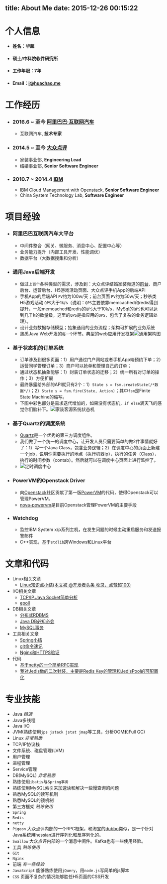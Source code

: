 title: About Me
date: 2015-12-26 00:15:22
---
# 个人信息
- #### 姓名：华超
- #### 硕士/中科院软件研究所
- #### 工作年限：7年
- #### Email：[i@huachao.me](mailto:i@huachao.me)

# 工作经历
- ### 2016.6 ~ 至今 [阿里巴巴·互联网汽车]()
	- 互联网汽车, **技术专家**
- ### 2014.5 ~ 至今 [大众点评](http://www.dianping.com)
	- 家装事业部, **Engineering Lead**
	- 结婚事业部, **Senior Software Engineer**
- ### 2010.7 ~ 2014.4 [IBM](http://www.ibm.com.cn)
	- IBM Cloud Management with Openstack, **Senior Software Engineer**
	- China System Technology Lab, **Software Engineer**

# 项目经验
- ### 阿里巴巴互联网汽车大平台
	- 中间件整合（网关、微服务、消息中心、配置中心等）
	- 业务能力提升（内部工具开发、性能调优）
	- 数据平台（大数据搜集和分析）

- ### 通用Java后端开发
	- 做过`上百个`各种类型的需求，涉及到：大众点评结婚家装频道的[前台](http://www.dianping.com/shanghai/home)、商户后台、运营后台、H5游戏活动页面、大众点评手机App的后端API
	- 手机App的后端API `PV`约为100w/天；前台页面 `PV`约为50w/天；秒杀类H5游戏活动 `QPS`大于1k/s（说明：`QPS`主要依靠memcached和redis得到提升，一般memcached和redis的`QPS`大于10k/s，MySql的`QPS`也可以达到几千k的数量级，这里的`QPS`是指应用的`QPS`，包含了复杂的业务逻辑处理）。
	- 设计业务数据存储模型；抽象通用的业务流程；架构可扩展的业务系统
	- 熟悉Java Web开发的`每一个`环节。典型的web应用开发框架![通用架构图](/images/about/java通用后端架构图.png)

- ### 基于状态机的订单系统
	- 订单涉及到很多页面：1）用户通过门户网站或者手机App端预约下单；2）运营同学管理订单；3）商户可以抢单和管理自己的订单；
	- 通过状态机抽象能够：1）封装订单状态的迁移；2）统一所有对订单的操作；3）方便扩展
	- 最终暴露给外部的API就只有2个：1）`State s = fsm.createState(/*数据*/)`；2）`State s = fsm.fire(State, Action)`；其中`fsm`是Finite State Machine的缩写。
	- 下图中彩色部分是需求迭代增加的，如果没有状态机，`if else`满天飞的感觉你们脑补下。![家装客源系统状态机](/images/about/callcenter-fsm.png)

- ### 基于Quartz的调度系统
	- [Quartz](https://quartz-scheduler.org/)是一个优秀的第三方调度组件。
	- 我们做了一个统一的调度中心，让开发人员只需要简单的做2件事情就好了：1）写一个Java Class，包含业务逻辑；2）在调度中心的页面上新建一个job，说明你需要执行的地点（执行机器ip），执行的任务（Class），执行的时间参数（contab）。然后就可以在调度中心页面上进行监控了。
	- ![定时调度中心](/images/about/job-scheduler.png)

- ### PowerVM的Openstack Driver
	- 向[Openstack](https://www.openstack.org/)社区贡献了第一版[PowerVM](http://www-03.ibm.com/systems/power/software/virtualization/)的代码，使得Openstack可以管理PowerVM。
	- [nova-powervm](https://github.com/openstack/nova-powervm)是目前Openstack管理PowerVM的主要手段

- ### Watchdog
	- 监控IBM System x/p系列主机，在发生问题的时候主动重启服务和发送报警邮件
	- C++实现，基于`stdlib`跨Windows和Linux平台

# 文章和代码
- Linux相关文章
	- [Linux知识点小结(本文被 @开发者头条 收录，点赞超100)](https://blog.huachao.me/2016/1/Linux%E7%9F%A5%E8%AF%86%E7%82%B9%E5%B0%8F%E7%BB%93/)
- I/O相关文章
	- [TCP/IP,Java Socket简单分析](https://blog.huachao.me/2015/12/TCP:IP,Java%20Socket%E7%AE%80%E5%8D%95%E5%88%86%E6%9E%90/)
	- [epoll](https://blog.huachao.me/2015/12/epoll/)
- DB相关文章
	- [分布式RDBMS](https://blog.huachao.me/2016/2/%E5%88%86%E5%B8%83%E5%BC%8FRDBMS/)
	- [Java DB必知必会](https://blog.huachao.me/2016/2/Java%20DB%20%E5%BF%85%E7%9F%A5%E5%BF%85%E4%BC%9A/)
	- [MySQL事务](https://blog.huachao.me/2015/7/mysql%E4%BA%8B%E5%8A%A1/)
- 工具相关文章
	- [Spring小结](https://blog.huachao.me/2015/4/Spring%E5%9F%BA%E7%A1%80%E5%B0%8F%E7%BB%93/)
	- [git命令速记](https://blog.huachao.me/2015/4/git%E4%B8%80%E7%AB%99%E5%BC%8F/)
	- [Nginx和HTTPS验证](https://blog.huachao.me/2015/12/%E7%94%A8nginx%E5%81%9A%E5%8F%8D%E5%90%91%E4%BB%A3%E7%90%86%E5%92%8Chttps%E9%AA%8C%E8%AF%81/)
- 代码
	- [基于netty的一个简单RPC实现](https://github.com/wtcctw/sample-rpc)
	- [我对Jedis做的二次封装，主要是Redis Key的管理和JedisPool的可配置化](https://github.com/wtcctw/wed-redis-parent)

# 专业技能
- Java *精通*
 - Java多线程
 - Java I/O
 - JVM(熟练使用`jps jstack jstat jmap`等工具，分析OOM和Full GC)
- Linux *非常熟悉*
 - TCP/IP协议栈
 - 文件系统、磁盘管理(LVM)
 - 用户管理
 - 进程管理
 - Service管理
- DB(MySQL) *非常熟悉*
 - 熟练使用`ibatis`与`Spring事务`
 - 熟练使用MySQL索引来加速读和解决一些慢查询的问题
 - 熟悉MySQL的读写机制
 - 熟悉MySQL的锁机制
- 第三方框架 *熟练使用*
 - `Spring`
 - `Redis` 
 - `netty`
 - `Pigeon` 大众点评内部的一个RPC框架，和淘宝的[dubbo](http://dubbo.io/)类似，是一个针对Java系统用hessian进行序列化和反序列化的。
 - `Swallow` 大众点评内部的一个消息中间件。Kafka也有一些使用经验。
- 工具 *熟练使用*
 - `Git`
 - `Nginx`
- 前端 *有一些经验*
 - `JavaScript` 能够熟练使用`jQuery`，用`node.js`写简单的js脚本 
 - `CSS` 页面不复杂的情况能够胜任H5页面的CSS开发